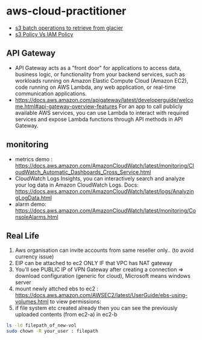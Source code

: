 # aws-cloud-practitioner
- [s3 batch operations to retrieve from glacier](https://community.aws/tutorials/s3-batch-operations-restore)
- [s3 Policy Vs IAM Policy](https://aws.amazon.com/blogs/security/iam-policies-and-bucket-policies-and-acls-oh-my-controlling-access-to-s3-resources/)


## API Gateway 
- API Gateway acts as a "front door" for applications to access data, business logic, or functionality from your backend services, such as workloads running on Amazon Elastic Compute Cloud (Amazon EC2), code running on AWS Lambda, any web application, or real-time communication applications.
- https://docs.aws.amazon.com/apigateway/latest/developerguide/welcome.html#api-gateway-overview-features
For an app to call publicly available AWS services, you can use Lambda to interact with required services and expose Lambda functions through API methods in API Gateway.

## monitoring
- metrics demo : https://docs.aws.amazon.com/AmazonCloudWatch/latest/monitoring/CloudWatch_Automatic_Dashboards_Cross_Service.html
- CloudWatch Logs Insights, you can interactively search and analyze your log data in Amazon CloudWatch Logs. Docs: https://docs.aws.amazon.com/AmazonCloudWatch/latest/logs/AnalyzingLogData.html
- alarm demo: https://docs.aws.amazon.com/AmazonCloudWatch/latest/monitoring/ConsoleAlarms.html

## Real Life
1. Aws organisation can invite accounts from same reseller only.. (to avoid currency issue)
2. EIP can be attached to ec2 ONLY IF that VPC has NAT gateway
3. You'll see PUBLIC IP of VPN Gateway after creating a connection => download configuration (generic for cloud), Microsoft means windows server
4. mount newly attched ebs to ec2 : https://docs.aws.amazon.com/AWSEC2/latest/UserGuide/ebs-using-volumes.html to view permissions:
5. if file system etc created already then you can see the previously uploaded contents (from ec2-a) in ec2-b
```sh
ls -ld filepath_of_new-vol
sudo chown -R your_user : filepath
```
